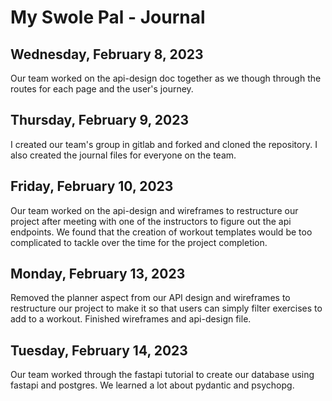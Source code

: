 # My Swole Pal - Journal

## Wednesday, February 8, 2023
Our team worked on the api-design doc together as we though through the routes for each page and the user's journey.

## Thursday, February 9, 2023
I created our team's group in gitlab and forked and cloned the repository. I also created the journal files for everyone on the team.

## Friday, February 10, 2023
Our team worked on the api-design and wireframes to restructure our project after meeting with one of the instructors to figure out the api endpoints. We found that the creation of workout templates would be too complicated to tackle over the time for the project completion.

## Monday, February 13, 2023
Removed the planner aspect from our API design and wireframes to restructure our project to make it so that users can simply filter exercises to add to a workout. Finished wireframes and api-design file.

## Tuesday, February 14, 2023
Our team worked through the fastapi tutorial to create our database using fastapi and postgres. We learned a lot about pydantic and psychopg.
